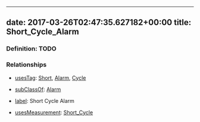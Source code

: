
---
date: 2017-03-26T02:47:35.627182+00:00
title: Short_Cycle_Alarm
---
### Definition: TODO

### Relationships

* [usesTag](https://brickschema.org/schema/1.0/BrickFrame#usesTag): [Short](https://brickschema.org/schema/1.0/BrickTag#Short), [Alarm](https://brickschema.org/schema/1.0/BrickTag#Alarm), [Cycle](https://brickschema.org/schema/1.0/BrickTag#Cycle)

* [subClassOf](http://www.w3.org/2000/01/rdf-schema#subClassOf): [Alarm](https://brickschema.org/schema/1.0/Brick#Alarm)

* [label](http://www.w3.org/2000/01/rdf-schema#label): Short Cycle Alarm

* [usesMeasurement](https://brickschema.org/schema/1.0/BrickFrame#usesMeasurement): [Short_Cycle](https://brickschema.org/schema/1.0/Brick#Short_Cycle)
